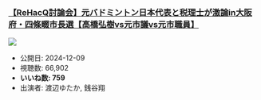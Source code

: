 ### [【ReHacQ討論会】元バドミントン日本代表と税理士が激論in大阪府・四條畷市長選【高橋弘樹vs元市議vs元市職員】](https://www.youtube.com/watch?v=TgrMZgu-kxU)
[![](https://img.youtube.com/vi/TgrMZgu-kxU/sddefault.jpg)](https://www.youtube.com/watch?v=TgrMZgu-kxU)
-   公開日: 2024-12-09
-   視聴数: 66,902
-   **いいね数: 759**
-   出演者: 渡辺ゆたか, 銭谷翔
